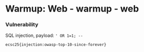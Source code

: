 # Warmup: Web - warmup - web

### Vulnerability

SQL injection, payload: `' OR 1=1; -- `

`ecsc25{injection:owasp-top-10-since-forever}`
